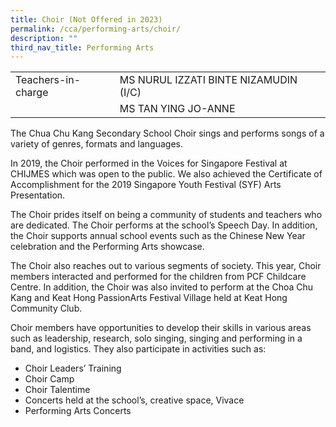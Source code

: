 ```yaml
---
title: Choir (Not Offered in 2023)
permalink: /cca/performing-arts/choir/
description: ""
third_nav_title: Performing Arts
---
```

|  	|  	|  	|			
|---	|---	|---	|			
|  	Teachers-in-charge 	|  	MS NURUL IZZATI BINTE NIZAMUDIN (I/C)	|  		|  
|  		|  	MS TAN YING JO-ANNE	|  		|  


The Chua Chu Kang Secondary School Choir sings and performs songs of a variety of genres, formats and languages.

In 2019, the Choir performed in the Voices for Singapore Festival at CHIJMES which was open to the public. We also achieved the Certificate of Accomplishment for the 2019 Singapore Youth Festival (SYF) Arts Presentation. 

The Choir prides itself on being a community of students and teachers who are dedicated. The Choir performs at the school’s Speech Day. In addition, the Choir supports annual school events such as the Chinese New Year celebration and the Performing Arts showcase.

The Choir also reaches out to various segments of society. This year, Choir members interacted and performed for the children from PCF Childcare Centre.  In addition, the Choir was also invited to perform at the Choa Chu Kang and Keat Hong PassionArts Festival Village held at Keat Hong Community Club.

Choir members have opportunities to develop their skills in various areas such as leadership, research, solo singing, singing and performing in a band, and logistics. They also participate in activities such as:
* Choir Leaders’ Training
* Choir Camp
* Choir Talentime
* Concerts held at the school’s, creative space, Vivace
* Performing Arts Concerts